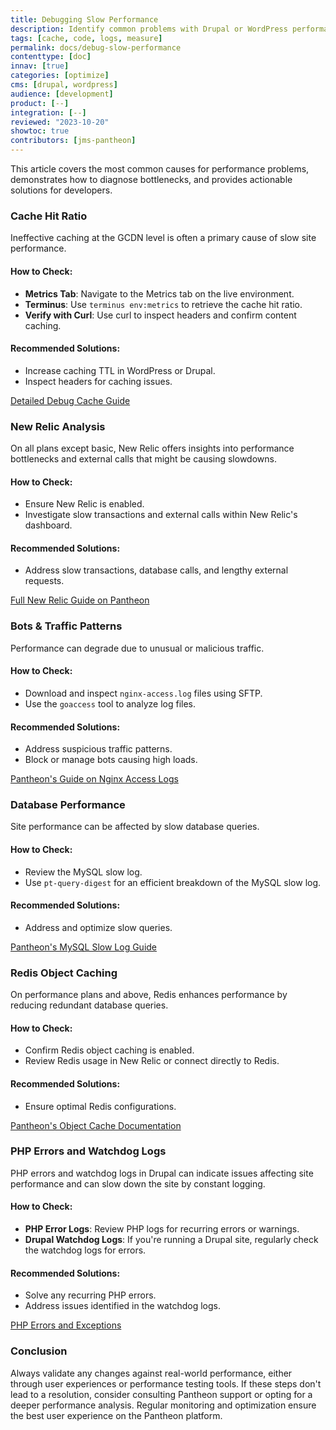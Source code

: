 ```yaml
---
title: Debugging Slow Performance
description: Identify common problems with Drupal or WordPress performance speeds and deploy solutions.
tags: [cache, code, logs, measure]
permalink: docs/debug-slow-performance
contenttype: [doc]
innav: [true]
categories: [optimize]
cms: [drupal, wordpress]
audience: [development]
product: [--]
integration: [--]
reviewed: "2023-10-20"
showtoc: true
contributors: [jms-pantheon]
---
```


This article covers the most common causes for performance problems, demonstrates how to diagnose bottlenecks, and provides actionable solutions for developers.

### Cache Hit Ratio

Ineffective caching at the GCDN level is often a primary cause of slow site performance.

#### How to Check:

- **Metrics Tab**: Navigate to the Metrics tab on the live environment.
- **Terminus**: Use `terminus env:metrics` to retrieve the cache hit ratio.
- **Verify with Curl**: Use curl to inspect headers and confirm content caching.

#### Recommended Solutions:

- Increase caching TTL in WordPress or Drupal.
- Inspect headers for caching issues.

[Detailed Debug Cache Guide](/debug-cache)

### New Relic Analysis

On all plans except basic, New Relic offers insights into performance bottlenecks and external calls that might be causing slowdowns.

#### How to Check:

- Ensure New Relic is enabled.
- Investigate slow transactions and external calls within New Relic's dashboard.

#### Recommended Solutions:

- Address slow transactions, database calls, and lengthy external requests.

[Full New Relic Guide on Pantheon](/guides/new-relic)

### Bots & Traffic Patterns

Performance can degrade due to unusual or malicious traffic.

#### How to Check:

- Download and inspect `nginx-access.log` files using SFTP.
- Use the `goaccess` tool to analyze log files.

#### Recommended Solutions:

- Address suspicious traffic patterns.
- Block or manage bots causing high loads.

[Pantheon's Guide on Nginx Access Logs](/guides/logs-pantheon/nginx-access-logs)

### Database Performance

Site performance can be affected by slow database queries.

#### How to Check:

- Review the MySQL slow log.
- Use `pt-query-digest` for an efficient breakdown of the MySQL slow log.

#### Recommended Solutions:

- Address and optimize slow queries.

[Pantheon's MySQL Slow Log Guide](/guides/mariadb-mysql/mysql-slow-log)

### Redis Object Caching

On performance plans and above, Redis enhances performance by reducing redundant database queries.

#### How to Check:

- Confirm Redis object caching is enabled.
- Review Redis usage in New Relic or connect directly to Redis.

#### Recommended Solutions:

- Ensure optimal Redis configurations.

[Pantheon's Object Cache Documentation](/object-cache)

### PHP Errors and Watchdog Logs

PHP errors and watchdog logs in Drupal can indicate issues affecting site performance and can slow down the site by constant logging.

#### How to Check:

- **PHP Error Logs**: Review PHP logs for recurring errors or warnings.
- **Drupal Watchdog Logs**: If you're running a Drupal site, regularly check the watchdog logs for errors.

#### Recommended Solutions:

- Solve any recurring PHP errors.
- Address issues identified in the watchdog logs.

[PHP Errors and Exceptions](/guides/php/php-errors)

### Conclusion

Always validate any changes against real-world performance, either through user experiences or performance testing tools. If these steps don't lead to a resolution, consider consulting Pantheon support or opting for a deeper performance analysis. Regular monitoring and optimization ensure the best user experience on the Pantheon platform.
